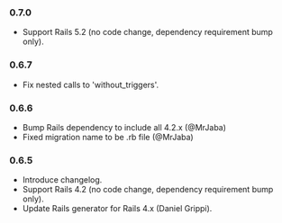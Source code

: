 ### 0.7.0

- Support Rails 5.2 (no code change, dependency requirement bump only).


### 0.6.7
- Fix nested calls to 'without_triggers'.


### 0.6.6
- Bump Rails dependency to include all 4.2.x (@MrJaba)
- Fixed migration name to be .rb file (@MrJaba)


### 0.6.5

- Introduce changelog.
- Support Rails 4.2 (no code change, dependency requirement bump only).
- Update Rails generator for Rails 4.x (Daniel Grippi).
